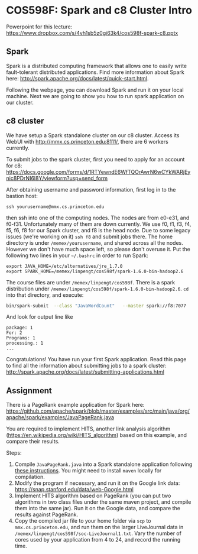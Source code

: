 
# COS598F: Spark and c8 Cluster Intro

Powerpoint for this lecture: https://www.dropbox.com/s/4vh1sb5z0gi63k4/cos598f-spark-c8.pptx

## Spark

Spark is a distributed computing framework that allows one to easily write fault-tolerant distributed applications. Find more information about Spark here: http://spark.apache.org/docs/latest/quick-start.html.

Following the webpage, you can download Spark and run it on your local machine. Next we are going to show you how to run spark application on our cluster.

## c8 cluster

We have setup a Spark standalone cluster on our c8 cluster. Access its WebUI with http://mmx.cs.princeton.edu:8111/, there are 6 workers currently.

To submit jobs to the spark cluster, first you need to apply for an account for c8:
https://docs.google.com/forms/d/1RTYewndE6WfTQOrAwrN6wCYkWARjEynic8PDrNI6l8Y/viewform?usp=send_form

After obtaining username and password information, first log in to the bastion host: 
```
ssh yourusername@mmx.cs.princeton.edu
```

then ssh into one of the computing nodes. The nodes are from e0-e31, and f0-f31. Unfortunately many of them are down currently.
We use f0, f1, f3, f4, f5, f6, f8 for our Spark cluster, and f8 is the head node. Due to some legacy issues (we're working on it) `ssh f8` and submit jobs there. The home directory is under `/memex/yourusername`, and shared across all the nodes. However we don't have much space left, so please don't overuse it. Put the following two lines in your `~/.bashrc` in order to run Spark:

```
export JAVA_HOME=/etc/alternatives/jre_1.7.0
export SPARK_HOME=/memex/linpengt/cos598f/spark-1.6.0-bin-hadoop2.6
```

The course files are under `/memex/linpengt/cos598f`. There is a spark distribution under `/memex/linpengt/cos598f/spark-1.6.0-bin-hadoop2.6`. `cd` into that directory, and execute:

```bash
bin/spark-submit  --class "JavaWordCount"   --master spark://f8:7077  ../java_wordcount/target/wordcount-project-1.0.jar ~/cos598f/spark/README.md
```

And look for output line like
```
package: 1
For: 2
Programs: 1
processing.: 1
...
```
Congratulations! You have run your first Spark application. Read this page to find all the information about submitting jobs to a spark cluster: http://spark.apache.org/docs/latest/submitting-applications.html

## Assignment

There is a PageRank example application for Spark here: https://github.com/apache/spark/blob/master/examples/src/main/java/org/apache/spark/examples/JavaPageRank.java

You are required to implement HITS, another link analysis  algorithm (https://en.wikipedia.org/wiki/HITS_algorithm) based on this example, and compare their results.

Steps:

1. Compile `JavaPageRank.java` into a Spark standalone application following [these instructions](http://spark.apache.org/docs/latest/submitting-applications.html). You might need to install `maven` locally for compilation.
2. Modify the program if necessary, and run it on the Google link data: https://snap.stanford.edu/data/web-Google.html
3. Implement HITS algorithm based on PageRank (you can put two algorithms in two class files under the same maven project, and compile them into the same jar). Run it on the Google data, and compare the results against PageRank.
4. Copy the compiled jar file to your home folder via `scp` to `mmx.cs.princeton.edu`, and run them on the larger LiveJournal data in `/memex/linpengt/cos598f/soc-LiveJournal1.txt`. Vary the number of cores used by your application from 4 to 24, and record the running time.
